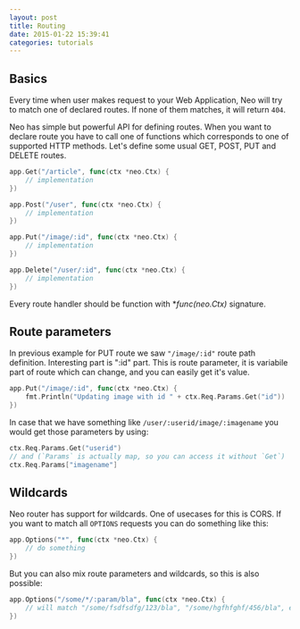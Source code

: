 ```yaml
---
layout: post
title: Routing
date: 2015-01-22 15:39:41
categories: tutorials
---
```

## Basics

Every time when user makes request to your Web Application, Neo will try to match one of declared routes. If none of them matches, it will return ``404``.

Neo has simple but powerful API for defining routes. When you want to declare route you have to call one of functions which corresponds to one of supported HTTP methods.
Let's define some usual GET, POST, PUT and DELETE routes.

```Go
app.Get("/article", func(ctx *neo.Ctx) {
    // implementation
})

app.Post("/user", func(ctx *neo.Ctx) {
    // implementation
})

app.Put("/image/:id", func(ctx *neo.Ctx) {
    // implementation
})

app.Delete("/user/:id", func(ctx *neo.Ctx) {
    // implementation
})
```
Every route handler should be function with **func(*neo.Ctx)** signature.

## Route parameters
In previous example for PUT route we saw ```"/image/:id"``` route path definition. Interesting part is ":id" part. This is route parameter, it is variabile part of route which can change, and you can easily get it's value.

```Go
app.Put("/image/:id", func(ctx *neo.Ctx) {
    fmt.Println("Updating image with id " + ctx.Req.Params.Get("id"))
})
```

In case that we have something like ```/user/:userid/image/:imagename``` you would get those parameters by using:

```Go
ctx.Req.Params.Get("userid")
// and (`Params` is actually map, so you can access it without `Get`)
ctx.Req.Params["imagename"]
```

## Wildcards
Neo router has support for wildcards. One of usecases for this is CORS. If you want to match all ``OPTIONS`` requests you can do something like this:

```Go
app.Options("*", func(ctx *neo.Ctx) {
    // do something
})
```

But you can also mix route parameters and wildcards, so this is also possible:

```Go
app.Options("/some/*/:param/bla", func(ctx *neo.Ctx) {
    // will match "/some/fsdfsdfg/123/bla", "/some/hgfhfghf/456/bla", etc.
})
```
